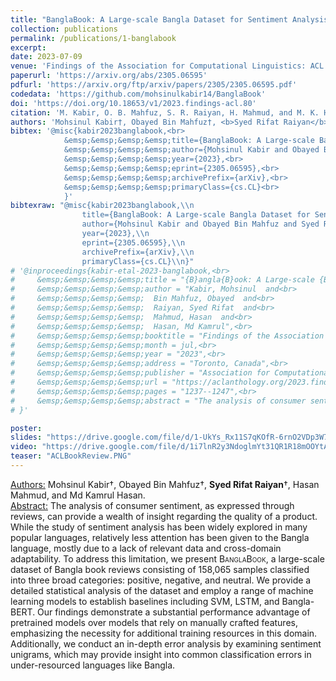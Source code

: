 ```yaml
---
title: "BanglaBook: A Large-scale Bangla Dataset for Sentiment Analysis from Book Reviews"
collection: publications
permalink: /publications/1-banglabook
excerpt: 
date: 2023-07-09
venue: 'Findings of the Association for Computational Linguistics: ACL 2023'
paperurl: 'https://arxiv.org/abs/2305.06595'
pdfurl: 'https://arxiv.org/ftp/arxiv/papers/2305/2305.06595.pdf'
codedata: 'https://github.com/mohsinulkabir14/BanglaBook'
doi: 'https://doi.org/10.18653/v1/2023.findings-acl.80'
citation: 'M. Kabir, O. B. Mahfuz, S. R. Raiyan, H. Mahmud, and M. K. Hasan, “BanglaBook: A Large-scale Bangla Dataset for Sentiment Analysis from Book Reviews,” arXiv preprint arXiv:2305.06595, 2023.'
authors: 'Mohsinul Kabir†, Obayed Bin Mahfuz†, <b>Syed Rifat Raiyan</b>†, Hasan Mahmud, and Md Kamrul Hasan.'
bibtex: '@misc{kabir2023banglabook,<br>
            &emsp;&emsp;&emsp;&emsp;title={BanglaBook: A Large-scale Bangla Dataset for Sentiment Analysis from Book Reviews},<br>
            &emsp;&emsp;&emsp;&emsp;author={Mohsinul Kabir and Obayed Bin Mahfuz and Syed Rifat Raiyan and Hasan Mahmud and Md Kamrul Hasan},<br>
            &emsp;&emsp;&emsp;&emsp;year={2023},<br>
            &emsp;&emsp;&emsp;&emsp;eprint={2305.06595},<br>
            &emsp;&emsp;&emsp;&emsp;archivePrefix={arXiv},<br>
            &emsp;&emsp;&emsp;&emsp;primaryClass={cs.CL}<br>
            }'
bibtexraw: "@misc{kabir2023banglabook,\\n
                title={BanglaBook: A Large-scale Bangla Dataset for Sentiment Analysis from Book Reviews},\\n
                author={Mohsinul Kabir and Obayed Bin Mahfuz and Syed Rifat Raiyan and Hasan Mahmud and Md Kamrul Hasan},\\n
                year={2023},\\n
                eprint={2305.06595},\\n
                archivePrefix={arXiv},\\n
                primaryClass={cs.CL}\\n}"
# '@inproceedings{kabir-etal-2023-banglabook,<br>
#     &emsp;&emsp;&emsp;&emsp;title = "{B}angla{B}ook: A Large-scale {B}angla Dataset for Sentiment Analysis from Book Reviews",<br>
#     &emsp;&emsp;&emsp;&emsp;author = "Kabir, Mohsinul  and<br>
#     &emsp;&emsp;&emsp;&emsp;  Bin Mahfuz, Obayed  and<br>
#     &emsp;&emsp;&emsp;&emsp;  Raiyan, Syed Rifat  and<br>
#     &emsp;&emsp;&emsp;&emsp;  Mahmud, Hasan  and<br>
#     &emsp;&emsp;&emsp;&emsp;  Hasan, Md Kamrul",<br>
#     &emsp;&emsp;&emsp;&emsp;booktitle = "Findings of the Association for Computational Linguistics: ACL 2023",<br>
#     &emsp;&emsp;&emsp;&emsp;month = jul,<br>
#     &emsp;&emsp;&emsp;&emsp;year = "2023",<br>
#     &emsp;&emsp;&emsp;&emsp;address = "Toronto, Canada",<br>
#     &emsp;&emsp;&emsp;&emsp;publisher = "Association for Computational Linguistics",<br>
#     &emsp;&emsp;&emsp;&emsp;url = "https://aclanthology.org/2023.findings-acl.80",<br>
#     &emsp;&emsp;&emsp;&emsp;pages = "1237--1247",<br>
#     &emsp;&emsp;&emsp;&emsp;abstract = "The analysis of consumer sentiment, as expressed through reviews, can provide a wealth of insight regarding the quality of a product. While the study of sentiment analysis has been widely explored in many popular languages, relatively less attention has been given to the Bangla language, mostly due to a lack of relevant data and cross-domain adaptability. To address this limitation, we present BanglaBook, a large-scale dataset of Bangla book reviews consisting of 158,065 samples classified into three broad categories: positive, negative, and neutral. We provide a detailed statistical analysis of the dataset and employ a range of machine learning models to establish baselines including SVM, LSTM, and Bangla-BERT. Our findings demonstrate a substantial performance advantage of pre-trained models over models that rely on manually crafted features, emphasizing the necessity for additional training resources in this domain. Additionally, we conduct an in-depth error analysis by examining sentiment unigrams, which may provide insight into common classification errors in under-resourced languages like Bangla. Our codes and data are publicly available at https://github.com/mohsinulkabir14/BanglaBook.",<br>
# }'

poster: 
slides: "https://drive.google.com/file/d/1-UkYs_Rx11S7qKOfR-6rnO2VDp3W78vQ/view?usp=sharing"
video: "https://drive.google.com/file/d/1i7lnR2y3NdoglmYt31QR1R18mOOYtA76/view?usp=sharing"
teaser: "ACLBookReview.PNG"
---
```

<u>Authors:</u> Mohsinul Kabir†, Obayed Bin Mahfuz†, **Syed Rifat Raiyan**†, Hasan Mahmud, and Md Kamrul Hasan.
<br>
<u>Abstract:</u> The analysis of consumer sentiment, as expressed through reviews, can provide a wealth
of insight regarding the quality of a product. While the study of sentiment analysis
has been widely explored in many popular
languages, relatively less attention has been
given to the Bangla language, mostly due
to a lack of relevant data and cross-domain
adaptability. To address this limitation, we
present <span style="font-variant:small-caps;">BanglaBook</span>, a large-scale dataset
of Bangla book reviews consisting of 158,065
samples classified into three broad categories:
positive, negative, and neutral. We provide a
detailed statistical analysis of the dataset and
employ a range of machine learning models
to establish baselines including SVM, LSTM,
and Bangla-BERT. Our findings demonstrate
a substantial performance advantage of pretrained models over models that rely on manually crafted features, emphasizing the necessity for additional training resources in this domain. Additionally, we conduct an in-depth
error analysis by examining sentiment unigrams, which may provide insight into common classification errors in under-resourced
languages like Bangla.
<br>
<!-- [[PDF]](https://arxiv.org/ftp/arxiv/papers/2305/2305.06595.pdf) [[Code/Data]](https://github.com/mohsinulkabir14/BanglaBook) -->